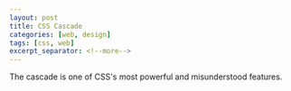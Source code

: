 ```yaml
---
layout: post
title: CSS Cascade
categories: [web, design]
tags: [css, web]
excerpt_separator: <!--more-->
---
```


The cascade is one of CSS's most powerful and misunderstood features.

<!--more-->
